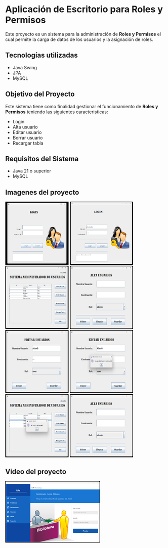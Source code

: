 # Aplicación de Escritorio para **Roles y Permisos**

Este proyecto es un sistema para la administración de **Roles y Permisos** el cual permite la carga de datos de los usuarios y la asignación de roles.  

## Tecnologías utilizadas
- Java Swing
- JPA
- MySQL

## Objetivo del Proyecto

Este sistema tiene como finalidad gestionar el funcionamiento de **Roles y Permisos** teniendo las siguientes caracteristicas:

- Login
- Alta usuario
- Editar usuario
- Borrar usuario
- Recargar tabla

## Requisitos del Sistema
- Java 21 o superior
- MySQL

## Imagenes del proyecto

<img src="https://github.com/elavincho/SistemaRolesPermisos/blob/master/img/Captura_de_pantalla_1.png" width="200" height="200" alt="img"/>                      <img src="https://github.com/elavincho/SistemaRolesPermisos/blob/master/img/Captura_de_pantalla_2.png" width="200" height="200" alt="img"/>                          <img src="https://github.com/elavincho/SistemaRolesPermisos/blob/master/img/Captura_de_pantalla_3.png" width="200" height="200" alt="img"/>                          <img src="https://github.com/elavincho/SistemaRolesPermisos/blob/master/img/Captura_de_pantalla_4.png" width="200" height="200" alt="img"/>                          <img src="https://github.com/elavincho/SistemaRolesPermisos/blob/master/img/Captura_de_pantalla_5.png" width="200" height="200" alt="img"/>
                          <img src="https://github.com/elavincho/SistemaRolesPermisos/blob/master/img/Captura_de_pantalla_6.png" width="200" height="200" alt="img"/>                          <img src="https://github.com/elavincho/SistemaRolesPermisos/blob/master/img/Captura_de_pantalla_7.png" width="200" height="200" alt="img"/>                          <img src="https://github.com/elavincho/SistemaRolesPermisos/blob/master/img/Captura_de_pantalla_8.png" width="200" height="200" alt="img"/>


## Video del proyecto

[![Video tutorial](https://github.com/elavincho/iLIB_Biblioteca/blob/master/img/img_video.png)](https://youtu.be/YN8t1GfLFkY)
